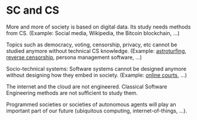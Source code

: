 # SC and CS

More and more of society is based on digital data. Its study needs methods from CS. (Example: Social media, Wikipedia, the Bitcoin blockchain, ...)

Topics such as democracy, voting, censorship, privacy, etc cannot be studied anymore without technical CS knowledge. (Example: [astroturfing](http://www.theguardian.com/environment/georgemonbiot/2011/feb/23/need-to-protect-internet-from-astroturfing), [reverse censorship](http://gking.harvard.edu/50c), persona management software, ...)

Socio-technical systems: Software systems cannot be designed anymore without designing how they embed in society.  (Example: [online courts](http://www.legalfutures.co.uk/latest-news/briggs-lays-out-vision-for-lawyer-free-online-courts), ...)

The internet and the cloud are not engineered. Classical Software Engineering methods are not sufficient to study them.

Programmed societies or societies of autonomous agents will play an important part of our future (ubiquitous computing, internet-of-things, ...).